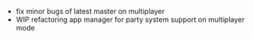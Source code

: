- fix minor bugs of latest master on multiplayer
- WIP refactoring app manager for party system support on multiplayer mode  
